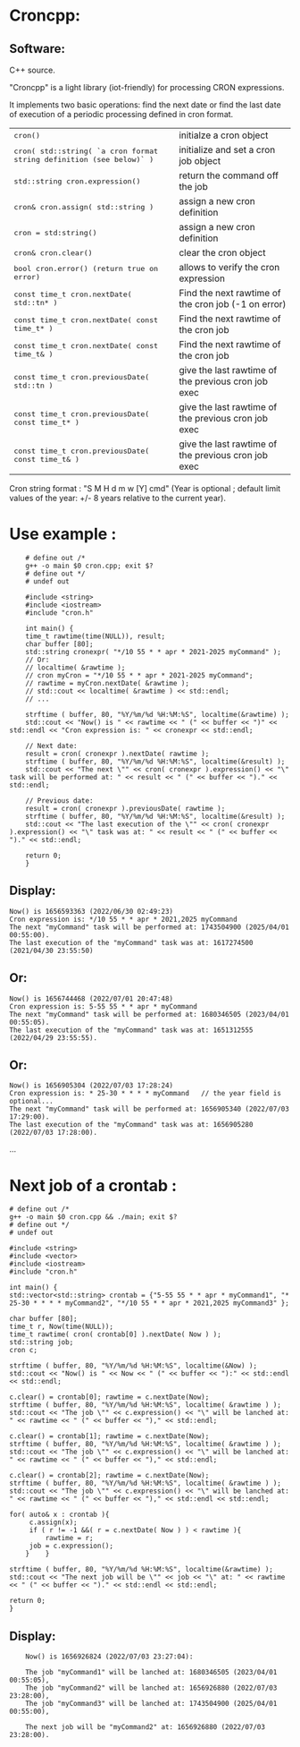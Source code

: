 Croncpp:
=====================


Software:
---------

C++ source.

"Croncpp" is a light library (iot-friendly) for processing CRON expressions.

It implements two basic operations: find the next date or find the last date of execution of a periodic processing defined in cron format.

<table>
  <tr>
    <td><tt>cron()</tt></td>
    <td>initialze a cron object</td>
  </tr>
  <tr>
    <td><tt>cron( std::string( `a cron format string definition (see below)` )</tt></td>
    <td>initialize and set a cron job object</td>
  </tr>
  <tr>
    <td><tt>std::string cron.expression()</tt></td>
    <td>return the command off the job</td>
  </tr>
  <tr>
    <td><tt>cron& cron.assign( std::string )</td>
    <td>assign a new cron definition</td>
  </tr>
  <tr>
    <td><tt>cron = std:string()</td>
    <td>assign a new cron definition</td>
  </tr>
  <tr>
    <td><tt>cron& cron.clear()</td>
    <td>clear the cron object</td>
  </tr>
  <tr>
    <td><tt>bool cron.error() (return true on error)</td>
    <td>allows to verify the cron expression</td>
  </tr>
  <tr>
    <td><tt>const time_t cron.nextDate( std::tn* )</td>
    <td>Find the next rawtime of the cron job (-1 on error)</td>
  </tr>
  <tr>
    <td><tt>const time_t cron.nextDate( const time_t* )</td>
    <td>Find the next rawtime of the cron job</td>
  </tr>
  <tr>
  <tr>
    <td><tt>const time_t cron.nextDate( const time_t& )</td>
    <td>Find the next rawtime of the cron job</td>
  </tr>
  <tr>
    <td><tt>const time_t cron.previousDate( std::tn )</td>
    <td>give the last rawtime of the previous cron job exec</td>
  </tr>
  <tr>
    <td><tt>const time_t cron.previousDate( const time_t* )</td>
    <td>give the last rawtime of the previous cron job exec</td>
  </tr>
  <tr>
    <td><tt>const time_t cron.previousDate( const time_t& )</td>
    <td>give the last rawtime of the previous cron job exec</td>
  </tr>
</table>

Cron string format : "S M H d m w [Y] cmd" (Year is optional ; default limit values of the year: +/- 8 years relative to the current year).

Use example :
=====================
        # define out /*
        g++ -o main $0 cron.cpp; exit $?
        # define out */
        # undef out

        #include <string>
        #include <iostream>
        #include "cron.h"

        int main() {
        time_t rawtime(time(NULL)), result;
        char buffer [80];
        std::string cronexpr( "*/10 55 * * apr * 2021-2025 myCommand" );
        // Or:
        // localtime( &rawtime );
        // cron myCron = "*/10 55 * * apr * 2021-2025 myCommand";
        // rawtime = myCron.nextDate( &rawtime );
        // std::cout << localtime( &rawtime ) << std::endl;
        // ...

        strftime ( buffer, 80, "%Y/%m/%d %H:%M:%S", localtime(&rawtime) );
        std::cout << "Now() is " << rawtime << " (" << buffer << ")" << std::endl << "Cron expression is: " << cronexpr << std::endl;

        // Next date:
        result = cron( cronexpr ).nextDate( rawtime );
        strftime ( buffer, 80, "%Y/%m/%d %H:%M:%S", localtime(&result) );
        std::cout << "The next \"" << cron( cronexpr ).expression() << "\" task will be performed at: " << result << " (" << buffer << ")." << std::endl;

        // Previous date:
        result = cron( cronexpr ).previousDate( rawtime );
        strftime ( buffer, 80, "%Y/%m/%d %H:%M:%S", localtime(&result) );
        std::cout << "The last execution of the \"" << cron( cronexpr ).expression() << "\" task was at: " << result << " (" << buffer << ")." << std::endl;

        return 0;
        }

Display:
---------
	Now() is 1656593363 (2022/06/30 02:49:23)
	Cron expression is: */10 55 * * apr * 2021,2025 myCommand
	The next "myCommand" task will be performed at: 1743504900 (2025/04/01 00:55:00).
	The last execution of the "myCommand" task was at: 1617274500 (2021/04/30 23:55:50)

Or:
---------
	
	Now() is 1656744468 (2022/07/01 20:47:48)
	Cron expression is: 5-55 55 * * apr * myCommand
	The next "myCommand" task will be performed at: 1680346505 (2023/04/01 00:55:05).
	The last execution of the "myCommand" task was at: 1651312555 (2022/04/29 23:55:55).

Or:
---------
	Now() is 1656905304 (2022/07/03 17:28:24)
	Cron expression is: * 25-30 * * * * myCommand   // the year field is optional...
	The next "myCommand" task will be performed at: 1656905340 (2022/07/03 17:29:00).
	The last execution of the "myCommand" task was at: 1656905280 (2022/07/03 17:28:00).

...

Next job of a crontab :
=======================

	# define out /*
	g++ -o main $0 cron.cpp && ./main; exit $?
	# define out */
	# undef out

	#include <string>
	#include <vector>
	#include <iostream>
	#include "cron.h"

	int main() {
	std::vector<std::string> crontab = {"5-55 55 * * apr * myCommand1", "* 25-30 * * * * myCommand2", "*/10 55 * * apr * 2021,2025 myCommand3" };

	char buffer [80];
	time_t r, Now(time(NULL));
	time_t rawtime( cron( crontab[0] ).nextDate( Now ) );
	std::string job;
	cron c;

	strftime ( buffer, 80, "%Y/%m/%d %H:%M:%S", localtime(&Now) );
	std::cout << "Now() is " << Now << " (" << buffer << "):" << std::endl << std::endl;

	c.clear() = crontab[0]; rawtime = c.nextDate(Now);
	strftime ( buffer, 80, "%Y/%m/%d %H:%M:%S", localtime( &rawtime ) );
	std::cout << "The job \"" << c.expression() << "\" will be lanched at: " << rawtime << " (" << buffer << ")," << std::endl;

	c.clear() = crontab[1]; rawtime = c.nextDate(Now);
	strftime ( buffer, 80, "%Y/%m/%d %H:%M:%S", localtime( &rawtime ) );
	std::cout << "The job \"" << c.expression() << "\" will be lanched at: " << rawtime << " (" << buffer << ")," << std::endl;

	c.clear() = crontab[2]; rawtime = c.nextDate(Now);
	strftime ( buffer, 80, "%Y/%m/%d %H:%M:%S", localtime( &rawtime ) );
	std::cout << "The job \"" << c.expression() << "\" will be lanched at: " << rawtime << " (" << buffer << ")," << std::endl << std::endl;

 	for( auto& x : crontab ){
	     c.assign(x);
	     if ( r != -1 &&( r = c.nextDate( Now ) ) < rawtime ){
	         rawtime = r;
		 job = c.expression();
        }    }

  	strftime ( buffer, 80, "%Y/%m/%d %H:%M:%S", localtime(&rawtime) );
  	std::cout << "The next job will be \"" << job << "\" at: " << rawtime << " (" << buffer << ")." << std::endl << std::endl;

  	return 0;
  	}
	
Display:
---------

        Now() is 1656926824 (2022/07/03 23:27:04):

        The job "myCommand1" will be lanched at: 1680346505 (2023/04/01 00:55:05),
        The job "myCommand2" will be lanched at: 1656926880 (2022/07/03 23:28:00),
        The job "myCommand3" will be lanched at: 1743504900 (2025/04/01 00:55:00),

        The next job will be "myCommand2" at: 1656926880 (2022/07/03 23:28:00).
